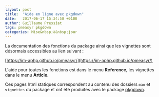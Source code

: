 ```yaml
---
layout: post
title:  "Aide en ligne avec pkgdown"
date:   2017-06-17 15:34:50 +0100
author: Guillaume Pressiat
tags: pmeasyr pkgdown
categories: Mise&nbsp;à&nbsp;jour
---
```



La documentation des fonctions du package ainsi que les vignettes sont désormais accessibles au lien suivant : 

[https://im-aphp.github.io/pmeasyr/](https://im-aphp.github.io/pmeasyr/)

L'aide pour toutes les fonctions est dans le menu **Reference**, les vignettes dans le menu **Article**.

Ces pages html statiques correspondent au contenu des dossiers `man` et `vignettes` du package et ont été produites avec le package [pkgdown](https://github.com/hadley/pkgdown).

